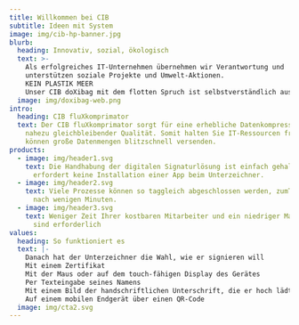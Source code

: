 ```yaml
---
title: Willkommen bei CIB
subtitle: Ideen mit System
image: img/cib-hp-banner.jpg
blurb:
  heading: Innovativ, sozial, ökologisch
  text: >-
    Als erfolgreiches IT-Unternehmen übernehmen wir Verantwortung und
    unterstützen soziale Projekte und Umwelt-Aktionen.
    KEIN PLASTIK MEER
    Unser CIB doXibag mit dem flotten Spruch ist selbstverständlich aus 100% Bio-Baumwolle.
  image: img/doxibag-web.png
intro:
  heading: CIB fluXkomprimator
  text: Der CIB fluXkomprimator sorgt für eine erhebliche Datenkompression bei
    nahezu gleichbleibender Qualität. Somit halten Sie IT-Ressourcen frei und
    können große Datenmengen blitzschnell versenden.
products:
  - image: img/header1.svg
    text: Die Handhabung der digitalen Signaturlösung ist einfach gehalten und
      erfordert keine Installation einer App beim Unterzeichner.
  - image: img/header2.svg
    text: Viele Prozesse können so taggleich abgeschlossen werden, zumTeil sogar
      nach wenigen Minuten.
  - image: img/header3.svg
    text: Weniger Zeit Ihrer kostbaren Mitarbeiter und ein niedriger Materialeinsatz
      sind erforderlich
values:
  heading: So funktioniert es
  text: |-
    Danach hat der Unterzeichner die Wahl, wie er signieren will
    Mit einem Zertifikat
    Mit der Maus oder auf dem touch-fähigen Display des Gerätes
    Per Texteingabe seines Namens
    Mit einem Bild der handschriftlichen Unterschrift, die er hoch lädt
    Auf einem mobilen Endgerät über einen QR-Code
  image: img/cta2.svg
---
```

